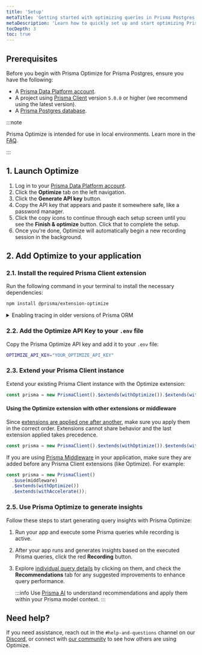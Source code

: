```yaml
---
title: 'Setup'
metaTitle: 'Getting started with optimizing queries in Prisma Postgres'
metaDescription: 'Learn how to quickly set up and start optimizing Prisma Postgres queries.'
tocDepth: 3
toc: true
---
```


## Prerequisites

Before you begin with Prisma Optimize for Prisma Postgres, ensure you have the following:

- A [Prisma Data Platform account](https://console.prisma.io/optimize?utm_source=docs&utm_medium=optimize-page).
- A project using [Prisma Client](/orm/prisma-client) version `5.0.0` or higher (we recommend using the latest version).
- A [Prisma Postgres database](/postgres/introduction/getting-started).

:::note

Prisma Optimize is intended for use in local environments. Learn more in the [FAQ](/postgres/more/faq#can-i-enable-query-optimizations-for-prisma-postgres-in-production).

:::

## 1. Launch Optimize

1. Log in to your [Prisma Data Platform account](https://console.prisma.io/optimize?utm_source=docs&utm_medium=ppg_optimize_page).
2. Click the **Optimize** tab on the left navigation.
3. Click the **Generate API key** button.
4. Copy the API key that appears and paste it somewhere safe, like a password manager.
5. Click the copy icons to continue through each setup screen until you see the **Finish & optimize** button. Click that to complete the setup.
6. Once you're done, Optimize will automatically begin a new recording session in the background.

## 2. Add Optimize to your application

### 2.1. Install the required Prisma Client extension

Run the following command in your terminal to install the necessary dependencies:

```bash
npm install @prisma/extension-optimize
```

<details>
<summary>Enabling tracing in older versions of Prisma ORM</summary>

For versions of Prisma ORM between `4.2.0` and `6.1.0`, you need to enable the `tracing` preview feature in your Prisma schema file.

```prisma
generator client
```

</details>

### 2.2. Add the Optimize API Key to your `.env` file

Copy the Prisma Optimize API key and add it to your `.env` file:

```bash
OPTIMIZE_API_KEY="YOUR_OPTIMIZE_API_KEY"
```

### 2.3. Extend your Prisma Client instance

Extend your existing Prisma Client instance with the Optimize extension:

```ts
const prisma = new PrismaClient().$extends(withOptimize()).$extends(withAccelerate());
```

#### Using the Optimize extension with other extensions or middleware

Since [extensions are applied one after another](/orm/prisma-client/client-extensions#conflicts-in-combined-extensions), make sure you apply them in the correct order. Extensions cannot share behavior and the last extension applied takes precedence.

```ts
const prisma = new PrismaClient().$extends(withOptimize()).$extends(withAccelerate());
```

If you are using [Prisma Middleware](/orm/prisma-client/client-extensions/middleware) in your application, make sure they are added before any Prisma Client extensions (like Optimize). For example:

```ts
const prisma = new PrismaClient()
  .$use(middleware)
  .$extends(withOptimize())
  .$extends(withAccelerate());
```

### 2.5. Use Prisma Optimize to generate insights

Follow these steps to start generating query insights with Prisma Optimize:

1. Run your app and execute some Prisma queries while recording is active.
2. After your app runs and generates insights based on the executed Prisma queries, click the red **Recording** button.
3. Explore [individual query details](/postgres/query-optimization/recordings#data-captured-in-a-recording-session) by clicking on them, and check the **Recommendations** tab for any suggested improvements to enhance query performance.

   :::info
   Use [Prisma AI](/postgres/query-optimization/prisma-ai) to understand recommendations and apply them within your Prisma model context.
   :::

## Need help?

If you need assistance, reach out in the `#help-and-questions` channel on our [Discord](https://pris.ly/discord?utm_source=docs&utm_medium=generated_text_cta), or connect with [our community](https://www.prisma.io/community) to see how others are using Optimize.
